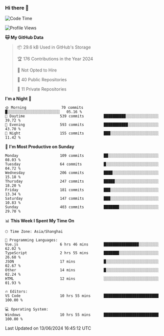 ### Hi there 👋

<!--
**robinWongM/robinWongM** is a ✨ _special_ ✨ repository because its `README.md` (this file) appears on your GitHub profile.

Here are some ideas to get you started:

- 🔭 I’m currently working on ...
- 🌱 I’m currently learning ...
- 👯 I’m looking to collaborate on ...
- 🤔 I’m looking for help with ...
- 💬 Ask me about ...
- 📫 How to reach me: ...
- 😄 Pronouns: ...
- ⚡ Fun fact: ...
-->

<!--START_SECTION:waka-->
![Code Time](http://img.shields.io/badge/Code%20Time-252%20hrs%201%20min-blue)

![Profile Views](http://img.shields.io/badge/Profile%20Views-0-blue)

**🐱 My GitHub Data** 

> 📦 29.6 kB Used in GitHub's Storage 
 > 
> 🏆 176 Contributions in the Year 2024
 > 
> 🚫 Not Opted to Hire
 > 
> 📜 40 Public Repositories 
 > 
> 🔑 11 Private Repositories 
 > 
**I'm a Night 🦉** 

```text
🌞 Morning                70 commits          █░░░░░░░░░░░░░░░░░░░░░░░░   05.16 % 
🌆 Daytime                539 commits         ██████████░░░░░░░░░░░░░░░   39.72 % 
🌃 Evening                593 commits         ███████████░░░░░░░░░░░░░░   43.70 % 
🌙 Night                  155 commits         ███░░░░░░░░░░░░░░░░░░░░░░   11.42 % 
```
📅 **I'm Most Productive on Sunday** 

```text
Monday                   109 commits         ██░░░░░░░░░░░░░░░░░░░░░░░   08.03 % 
Tuesday                  64 commits          █░░░░░░░░░░░░░░░░░░░░░░░░   04.72 % 
Wednesday                206 commits         ████░░░░░░░░░░░░░░░░░░░░░   15.18 % 
Thursday                 247 commits         █████░░░░░░░░░░░░░░░░░░░░   18.20 % 
Friday                   181 commits         ███░░░░░░░░░░░░░░░░░░░░░░   13.34 % 
Saturday                 147 commits         ███░░░░░░░░░░░░░░░░░░░░░░   10.83 % 
Sunday                   403 commits         ███████░░░░░░░░░░░░░░░░░░   29.70 % 
```


📊 **This Week I Spent My Time On** 

```text
🕑︎ Time Zone: Asia/Shanghai

💬 Programming Languages: 
Vue.js                   6 hrs 46 mins       ████████████████░░░░░░░░░   62.02 % 
TypeScript               2 hrs 55 mins       ███████░░░░░░░░░░░░░░░░░░   26.68 % 
JSON                     17 mins             █░░░░░░░░░░░░░░░░░░░░░░░░   02.67 % 
Other                    14 mins             █░░░░░░░░░░░░░░░░░░░░░░░░   02.24 % 
HTML                     12 mins             ░░░░░░░░░░░░░░░░░░░░░░░░░   01.93 % 

🔥 Editors: 
VS Code                  10 hrs 55 mins      █████████████████████████   100.00 % 

💻 Operating System: 
Windows                  10 hrs 55 mins      █████████████████████████   100.00 % 
```


 Last Updated on 13/06/2024 16:45:12 UTC
<!--END_SECTION:waka-->
